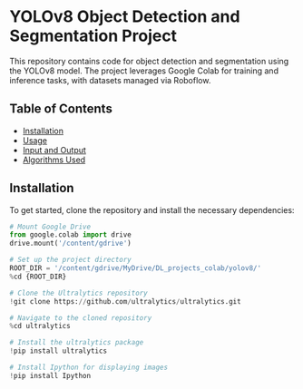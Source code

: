 # YOLOv8 Object Detection and Segmentation Project

This repository contains code for object detection and segmentation using the YOLOv8 model. The project leverages Google Colab for training and inference tasks, with datasets managed via Roboflow.

## Table of Contents
- [Installation](#installation)
- [Usage](#usage)
- [Input and Output](#input-and-output)
- [Algorithms Used](#algorithms-used)

## Installation

To get started, clone the repository and install the necessary dependencies:

```python
# Mount Google Drive
from google.colab import drive
drive.mount('/content/gdrive')

# Set up the project directory
ROOT_DIR = '/content/gdrive/MyDrive/DL_projects_colab/yolov8/'
%cd {ROOT_DIR}

# Clone the Ultralytics repository
!git clone https://github.com/ultralytics/ultralytics.git

# Navigate to the cloned repository
%cd ultralytics

# Install the ultralytics package
!pip install ultralytics

# Install Ipython for displaying images
!pip install Ipython
